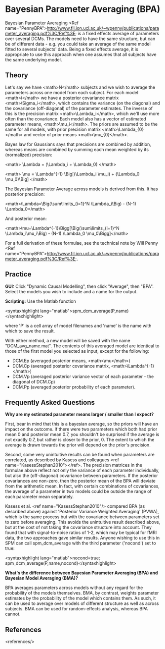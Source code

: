 # Bayesian Parameter Averaging (BPA)

Bayesian Parameter Averaging \<Ref
name=\"PennyBPA\"\><http://www.fil.ion.ucl.ac.uk/~wpenny/publications/parameter_averaging.pdf%3C/Ref%3E>;
is a fixed effects average of parameters over several DCMs. The models
need to have the same structure, but can be of different data - e.g. you
could take an average of the same model fitted to several subjects\'
data. Being a fixed effects average, it is appropriate to use this
approach when one assumes that all subjects have the same underlying
model.

## Theory

Let\'s say we have \<math\>N\</math\> subjects and we wish to average
the parameters across one model from each subject. For each model
\<math\>i\</math\> we have a posterior covariance matrix
\<math\>\Sigma_i\</math\>, which contains the variance (on the diagonal)
and the covariance (off-diagonal) of the parameter estimates. The
inverse of this is the precision matrix \<math\>\Lambda_i\</math\>,
which we\'ll use more often than the covariance. Each model also has a
vector of estimated parameter means, \<math\>\mu_i\</math\>. The priors
are assumed to be the same for all models, with prior precision matrix
\<math\>\Lambda\_{0}\</math\> and vector of prior means
\<math\>\mu\_{0}\</math\>.

Bayes law for Gaussians says that precisions are combined by addition,
whereas means are combined by summing each mean weighted by its
(normalized) precision:

\<math\> \Lambda = (\Lambda_i + \Lambda_0) \</math\>

\<math\> \mu = \Lambda^{-1} \Big\[(\Lambda_i \mu_i) + (\Lambda_0
\mu_0)\Big\] \</math\>

The Bayesian Parameter Average across models is derived from this. It
has posterior precision:

\<math\>\Lambda=\Big(\sum\limits\_{i=1}^N \Lambda_i\Big) - (N-1)
\Lambda_0\</math\>

And posterior mean:

\<math\>\mu=\Lambda^{-1}\Bigg\[\Big(\sum\limits\_{i=1}^N
\Lambda_i\mu_i\Big) - (N-1) \Lambda_0 \mu_0\Bigg\]\</math\>

For a full derivation of these formulae, see the technical note by Will
Penny \<Ref
name=\"PennyBPA\"\><http://www.fil.ion.ucl.ac.uk/~wpenny/publications/parameter_averaging.pdf%3C/Ref%3E>;.

## Practice

**GUI:** Click \"Dynamic Causal Modelling\", then click \"Average\",
then \"BPA\". Select the models you wish to include and a name for the
output.

**Scripting:** Use the Matlab function

\<syntaxhighlight
lang=\"matlab\"\>spm_dcm_average(P,name)\</syntaxhighlight\>

where \'P\' is a cell array of model filenames and \'name\' is the name
with which to save the result.

With either method, a new model will be saved with the name
\"DCM_avg_name.mat\". The contents of this averaged model are identical
to those of the first model you selected as input, except for the
following:

- DCM.Ep (averaged posterior means, \<math\>\mu\</math\>)
- DCM.Cp (averaged posterior covariance matrix,
  \<math\>\Lambda^{-1}\</math\>)
- DCM.Vp (averaged posterior variance vector of each parameter - the
  diagonal of DCM.Cp)
- DCM.Pp (averaged posterior probability of each parameter).

## Frequently Asked Questions

**Why are my estimated parameter means larger / smaller than I expect?**

First, bear in mind that this is a bayesian average, so the priors will
have an impact on the outcome. If there were two parameters which both
had prior mean 0 and posterior mean 0.7, you shouldn\'t be surprised if
the average is not exactly 0.7, but rather is closer to the prior, 0.
The extent to which the average is drawn towards the prior will depend
on the prior\'s precision.

Second, some very unintuitive results can be found when parameters are
correlated, as described by Kasess and colleagues \<ref
name=\"KasessStephan2010\"\>\</ref\>. The precision matrices in the
formulae above reflect not only the variance of each parameter
individually, but also the (off-diagonal) covariance between parameters.
If the posterior covariances are non-zero, then the posterior mean of
the BPA will deviate from the arithmetic mean. In fact, with certain
combinations of covariances, the average of a parameter in two models
could be outside the range of each parameter mean separately.

Kasess et al. \<ref name=\"KasessStephan2010\"/\> compared BPA (as
described above) against \'Posterior Variance Weighted Averaging\'
(PVWA), which is the same process but with the covariance between
parameters set to zero before averaging. This avoids the unintuitive
result described above, but at the cost of not taking the covariance
structure into account. They found that with signal-to-noise ratios of
1-2, which may be typical for fMRI data, the two approaches gave similar
results. Anyone wishing to use this in SPM can call spm_dcm_average with
the third parameter (\'nocond\') set to true:

\<syntaxhighlight lang=\"matlab\"\>nocond=true;
spm_dcm_average(P,name,nocond)\</syntaxhighlight\>

**What\'s the difference between Bayesian Parameter Averaging (BPA) and
Bayesian Model Averaging (BMA)?**

BPA averages parameters across models without any regard for the
probability of the models themselves. BMA, by contrast, weights
parameter estimates by the probability of the model which contains them.
As such, it can be used to average over models of different structure as
well as across subjects. BMA can be used for random-effects analysis,
whereas BPA cannot.

## References

\<references/\>
